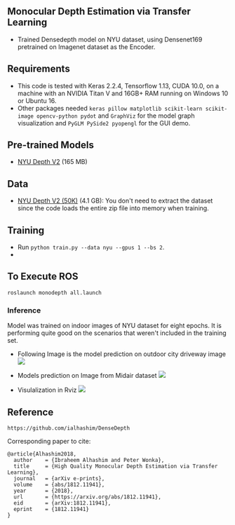 ## Monocular Depth Estimation via Transfer Learning

- Trained Densedepth model on NYU dataset, using Densenet169 pretrained on Imagenet dataset as the Encoder.

## Requirements
* This code is tested with Keras 2.2.4, Tensorflow 1.13, CUDA 10.0, on a machine with an NVIDIA Titan V and 16GB+ RAM running on Windows 10 or Ubuntu 16.
* Other packages needed `keras pillow matplotlib scikit-learn scikit-image opencv-python pydot` and `GraphViz` for the model graph visualization and `PyGLM PySide2 pyopengl` for the GUI demo.



## Pre-trained Models
* [NYU Depth V2](https://s3-eu-west-1.amazonaws.com/densedepth/nyu.h5) (165 MB)

## Data
* [NYU Depth V2 (50K)](https://tinyurl.com/nyu-data-zip) (4.1 GB): You don't need to extract the dataset since the code loads the entire zip file into memory when training.

## Training
* Run `python train.py --data nyu --gpus 1 --bs 2`.
* 
 ## To Execute ROS
  ```roslaunch monodepth all.launch```

### Inference

Model was trained on indoor images of NYU dataset for eight epochs. It is performing quite good on the scenarios that weren't included in the training set.
- Following Image is the model prediction on outdoor city driveway image
![](test.png)

- Models prediction on Image from Midair dataset
![](out1.png)

- Visulalization in Rviz
  ![](densedepth.gif)
## Reference

```https://github.com/ialhashim/DenseDepth```

Corresponding paper to cite:
```
@article{Alhashim2018,
  author    = {Ibraheem Alhashim and Peter Wonka},
  title     = {High Quality Monocular Depth Estimation via Transfer Learning},
  journal   = {arXiv e-prints},
  volume    = {abs/1812.11941},
  year      = {2018},
  url       = {https://arxiv.org/abs/1812.11941},
  eid       = {arXiv:1812.11941},
  eprint    = {1812.11941}
}
``` 